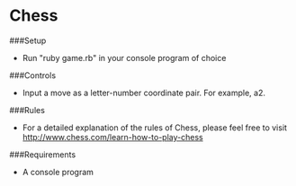 Chess
==================
###Setup
- Run "ruby game.rb" in your console program of choice

###Controls
- Input a move as a letter-number coordinate pair. For example, a2.

###Rules
- For a detailed explanation of the rules of Chess, please feel free to visit http://www.chess.com/learn-how-to-play-chess

###Requirements
- A console program 
